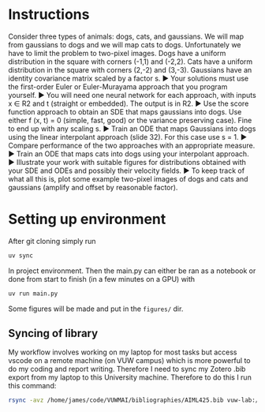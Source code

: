 # Instructions

Consider three types of animals: dogs, cats, and gaussians. We will map from
gaussians to dogs and we will map cats to dogs. Unfortunately we have to limit the
problem to two-pixel images. Dogs have a uniform distribution in the square with corners (-1,1) and (-2,2). Cats have a uniform distribution in the square with corners (2,-2) and (3,-3). Gaussians have an identity covariance matrix scaled by a factor s.
▶ Your solutions must use the first-order Euler or Euler-Murayama approach that you program yourself.
▶ You will need one neural network for each approach, with inputs x ∈ R2 and t (straight or embedded). The output is in R2.
▶ Use the score function approach to obtain an SDE that maps gaussians into dogs. Use either f (x, t) = 0 (simple, fast, good) or the variance preserving case). Fine to end up with any scaling s.
▶ Train an ODE that maps Gaussians into dogs using the linear interpolant approach (slide 32). For this case use s = 1.
▶ Compare performance of the two approaches with an appropriate measure.
▶ Train an ODE that maps cats into dogs using your interpolant approach.
▶ Illustrate your work with suitable figures for distributions obtained with your SDE and ODEs and possibly their velocity fields.
▶ To keep track of what all this is, plot some example two-pixel images of dogs and cats and gaussians (amplify and offset by reasonable factor).

# Setting up environment

After git cloning simply run

```bash
uv sync
```

In project environment. Then the main.py can either be ran as a notebook or done from start to finish (in a few minutes on a GPU) with
```bash
uv run main.py
```

Some figures will be made and put in the `figures/` dir.

## Syncing of library

My workflow involves working on my laptop for most tasks but access vscode on a remote machine (on VUW campus) which is more powerful to do my coding and report writing. Therefore I need to sync my Zotero .bib export from my laptop to this University machine. Therefore to do this I run this command:
```bash
rsync -avz /home/james/code/VUWMAI/bibliographies/AIML425.bib vuw-lab:/home/thompsjame1/code/AIML425_assignment_4/references.bib
```